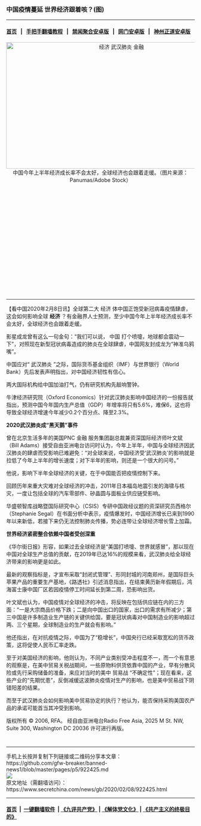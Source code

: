 ### 中国疫情蔓延 世界经济跟着咳？(图)
------------------------

#### [首页](https://github.com/gfw-breaker/banned-news1/blob/master/README.md) &nbsp;&nbsp;|&nbsp;&nbsp; [手把手翻墙教程](https://github.com/gfw-breaker/guides/wiki) &nbsp;&nbsp;|&nbsp;&nbsp; [禁闻聚合安卓版](https://github.com/gfw-breaker/bn-android) &nbsp;&nbsp;|&nbsp;&nbsp; [网门安卓版](https://github.com/oGate2/oGate) &nbsp;&nbsp;|&nbsp;&nbsp; [神州正道安卓版](https://github.com/SzzdOgate/update) 



<div class="article_right" style="fone-color:#000">
 <p style="text-align: center;">
  <img alt="经济 武汉肺炎 金融" src="https://img2.secretchina.com/pic/2019/9-14/p2517711a706219831-ss.jpg" style="height:337px; width:600px"/>
  <br>
   中国今年上半年经济成长率不会太好，全球经济也会跟着走缓。（图片来源：Panumas/Adobe Stock）
   <span id="hideid" name="hideid" style="color:red;display:none;">
    <span href="https://www.secretchina.com">
    </span>
   </span>
  </br>
 </p>
 <div id="txt-mid1-t21-2017">
  <ins class="adsbygoogle" data-ad-client="ca-pub-1276641434651360" data-ad-slot="2451032099" style="display:inline-block;width:336px;height:280px">
  </ins>
  

---


  </div>
 </div>
 <p>
  【看中国2020年2月8日讯】全球第二大
  <span href="https://www.secretchina.com/news/gb/tag/经济" target="_blank">
   经济
  </span>
  体中国正饱受新冠病毒疫情肆虐，这会如何影响全球
  <strong>
   经济
  </strong>
  ？有金融界人士预测，至少中国今年上半年经济成长率不会太好，全球经济也会跟着走缓。
  <span id="hideid" name="hideid" style="color:red;display:none;">
   <span href="https://www.secretchina.com">
   </span>
  </span>
 </p>
 <p>
  影星成龙曾有这么一句金句：“我们可以说，
  <span href="https://www.secretchina.com" target="_blank">
   中国
  </span>
  打个喷嚏，地球都会震动一下”，对照现在新型冠状病毒造成的肺炎在全球肆虐，中国网友封成龙为“神准乌鸦嘴”。
 </p>
 <p>
  中国应对“
  <span href="https://www.secretchina.com/news/gb/tag/武汉肺炎" target="_blank">
   武汉肺炎
  </span>
  ”之际，国际货币基金组织（IMF）与世界银行（World Bank）先后发表声明指出，对中国经济韧性有信心。
 </p>
 <p>
  两大国际机构给中国加油打气，仍有研究机构先敲响警钟。
 </p>
 <p>
  牛津经济研究院（Oxford Economics）针对武汉肺炎影响中国经济的一份报告就指出，预测中国今年国内生产总值（GDP）年增率将只有5.6%，难保6，这也将导致全球经济增速今年减少0.2个百分点、降至2.3%。
 </p>
 <p>
  <strong>
   2020武汉肺炎成“黑天鹅”事件
  </strong>
 </p>
 <p>
  曾在北京生活多年的美国PNC
  <span href="https://www.secretchina.com/news/gb/tag/金融" target="_blank">
   金融
  </span>
  服务集团副总裁兼资深国际经济师叶文斌（Bill Adams）接受自由亚洲电台访问时认为，今年上半年，中国与全球经济因武汉肺炎的肆虐而受影响已难避免：“对全球来说，中国经济受‘武汉肺炎’的影响就是拉低了今年上半年的增长速度；对下半年的影响，则还是一个很大的问号。”
 </p>
 <p>
  他说，影响下半年全球经济的关键，在于中国能否把疫情控制下来。
 </p>
 <p>
  回顾历年来重大灾难对全球经济的冲击，2011年日本福岛地震引发的海啸与核灾，一度让包括全球的汽车零部件、矽晶圆与面板业供应链受影响。
 </p>
 <p>
  华盛顿智库战略暨国际研究中心（CSIS）专研中国政经议题的资深研究员西格尔（Stephanie Segal）在书面分析中表示，疫情爆发时，中国经济增长已来到1990年以来新低，若接下来仍无法控制肺炎传播，势必连带让全球经济增长雪上加霜。
 </p>
 <p>
  <strong>
   世界经济紧密整合依赖中国者受创深重
  </strong>
 </p>
 <p>
  《华尔街日报》形容，如果过去全球经济是“美国打喷嚏、世界就感冒”，那以现在中国对全球生产总值的贡献，在2019年已达16%的规模来看，武汉肺炎给全球经济带来的影响更是如此。
 </p>
 <p>
  最新的观察指标是，才宣布采取“封闭式管理”、形同封城的河南郑州，是国际巨头苹果产品的重要生产基地，《路透社》引述消息指出，在结束黄历新年假期后，鸿海富士康中国厂区若因疫情停工时间延长到第二周，恐影响出货。
 </p>
 <p>
  叶文斌也认为，中国疫情对全球经济的冲击，将反映在包括供应链在内的三方面：“一是大宗商品价格下跌；二是向中国出口的国家，出口的需求有所减少；第三中国是许多制造业生产链的关键供给国，要是冠状病毒对中国制造业的影响超过两、三个星期，全球制造业的生产就会有影响。”
 </p>
 <p>
  他还指出，在对抗疫情之际，中国为了“稳增长”，中国央行已经采取宽松的货币政策，这将促使人民币汇率走跌。
 </p>
 <p>
  至于对美国经济的影响，他则认为，不同产业类别受冲击程度不一，而一个有意思的观察是，在美中贸易关税战期间，一些原物料供货依靠中国的产业，早有分散风险或先行采购储备的准备，来应对当时的美中
  <span href="https://www.secretchina.com/news/gb/tag/贸易战" target="_blank">
   贸易战
  </span>
  “不确定性”；现在看来，这些产业的“先期忧患”，反倒减缓这波肺炎疫情对生产的影响，也是美中贸易战下阴错阳差的结果。
 </p>
 <p>
  而至于武汉肺炎会如何影响美中贸易协定的执行？他认为，能否保持采购美国农产品的承诺可能首当其冲受到影响。
 </p>
 <p>
  版权所有 © 2006, RFA。 经自由亚洲电台Radio Free Asia, 2025 M St. NW, Suite 300, Washington DC 20036 许可进行再版。
  <center>
   <div>
    <div id="txt-mid2-t22-2017" style="display: block;  max-height: 351px;  overflow: hidden;">
     <div id="SC-21xxx">
     </div>
     <ins class="adsbygoogle" data-ad-client="ca-pub-1276641434651360" data-ad-format="auto" data-ad-slot="4301710469" data-full-width-responsive="true" style="display:block">
     </ins>
    </div>
   </div>
  </center>
  <div style="padding-top:12px;">
  </div>
 </p>
</div>

<hr/>
手机上长按并复制下列链接或二维码分享本文章：<br/>
https://github.com/gfw-breaker/banned-news1/blob/master/pages/p5/922425.md <br/>
<a href='https://github.com/gfw-breaker/banned-news1/blob/master/pages/p5/922425.md'><img src='https://github.com/gfw-breaker/banned-news1/blob/master/pages/p5/922425.md.png'/></a> <br/>
原文地址（需翻墙访问）：https://www.secretchina.com/news/gb/2020/02/08/922425.html


------------------------
#### [首页](https://github.com/gfw-breaker/banned-news1/blob/master/README.md) &nbsp;|&nbsp; [一键翻墙软件](https://github.com/gfw-breaker/nogfw/blob/master/README.md) &nbsp;| [《九评共产党》](https://github.com/gfw-breaker/9ping.md/blob/master/README.md#九评之一评共产党是什么) | [《解体党文化》](https://github.com/gfw-breaker/jtdwh.md/blob/master/README.md) | [《共产主义的终极目的》](https://github.com/gfw-breaker/gczydzjmd.md/blob/master/README.md)


<img src='http://gfw-breaker.win/banned-news/pages/p5/922425.md' width='0px' height='0px'/>